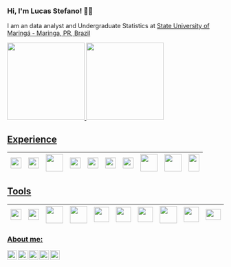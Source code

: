 ### Hi, I'm Lucas Stefano! 🙋‍♂️

I am an data analyst and Undergraduate Statistics at [State University of Maringá - Maringa, PR, Brazil](https://www.des.uem.br/)

<div>
  <a href="https://github.com/lucassxs">
  <img height="180em" src="https://github-readme-stats.vercel.app/api?username=lucassxs&show_icons=true&theme=dark&include_all_commits=true&count_private=true"/>
  <!--Linguagens-->
  <img height="180em" src="https://github-readme-stats.vercel.app/api/top-langs/?username=lucassxs&layout=compact&langs_count=16&theme=dark"/>
<div>

<p></p>

## Experience

| <img style="height:25px; width: 25px" src="https://cdn.jsdelivr.net/gh/devicons/devicon/icons/python/python-plain.svg" /> | <img style="height:25px; width: 25px" src="https://cdn.jsdelivr.net/gh/devicons/devicon/icons/r/r-original.svg" /> | <img style="height:40px; width: 40px" src="https://upload.wikimedia.org/wikipedia/commons/1/10/SAS_logo_horiz.svg" /> | <img style="height:25px; width: 25px" src="https://cdn.jsdelivr.net/gh/devicons/devicon/icons/javascript/javascript-plain.svg" /> | <img style="height:25px; width: 25px" src="https://cdn.jsdelivr.net/gh/devicons/devicon/icons/bash/bash-plain.svg" /> | <img style="height:25px; width: 25px" src="https://cdn.jsdelivr.net/gh/devicons/devicon/icons/html5/html5-plain.svg" />| <img style="height:25px; width: 25px" src="https://cdn.jsdelivr.net/gh/devicons/devicon/icons/css3/css3-plain.svg" /> | <img style="height:40px; width: 40px" src="https://cdn.jsdelivr.net/gh/devicons/devicon/icons/scala/scala-original-wordmark.svg" /> | <img style="height:40px; width: 40px" src="https://cdn.jsdelivr.net/gh/devicons/devicon/icons/mysql/mysql-plain-wordmark.svg" /> | <img style="height:40px; width: 25px" src="https://cdn.jsdelivr.net/gh/devicons/devicon/icons/postgresql/postgresql-plain-wordmark.svg" /> |
| :---: | :---: | :---: | :---: | :---: | :---: | :---: | :---: | :---: | :---: |

## Tools

| <img style="height:25px; width: 25px" src="https://cdn.jsdelivr.net/gh/devicons/devicon/icons/linux/linux-original.svg" /> | <img style="height:25px; width: 25px" src="https://cdn.jsdelivr.net/gh/devicons/devicon/icons/rstudio/rstudio-original.svg" /> | <img style="height:40px; width: 40px" src="https://cdn.jsdelivr.net/gh/devicons/devicon/icons/amazonwebservices/amazonwebservices-plain-wordmark.svg" /> | <img style="height:40px; width: 40px" src= "https://cdn.jsdelivr.net/gh/devicons/devicon/icons/docker/docker-original.svg"> | <img style="height:35px; width:35px" src= "https://cdn.jsdelivr.net/gh/devicons/devicon/icons/kubernetes/kubernetes-plain-wordmark.svg"> | <img style="height:35px; width:35px" src= "https://cdn.jsdelivr.net/gh/devicons/devicon/icons/git/git-original.svg"> | <img style="height:35px; width:35px" src= "https://cdn.jsdelivr.net/gh/devicons/devicon/icons/jupyter/jupyter-original-wordmark.svg"> | <img style="height:40px; width:40px" src="https://cdn.jsdelivr.net/gh/devicons/devicon/icons/pandas/pandas-original-wordmark.svg"> | <img style="height:35px; width:35px" src="https://upload.wikimedia.org/wikipedia/commons/d/de/AirflowLogo.png"> | <img style="height:25px; width:35px" src="https://upload.wikimedia.org/wikipedia/en/e/e6/Company_Logo_Qlik.png">
| :---: |  :---: | :---: | :---: | :---: | :---: | :---: |:---: | :---: | :---: | 

### About me:
  
  [<img align="left" width="22px" src="https://github.com/wowchemy/starter-hugo-academic/blob/master/assets/media/icon.png"/>](https://lucassxs.me/)
  [<img align="left" width="22px" src="https://logodownload.org/wp-content/uploads/2014/09/twitter-logo-1.png"/>](https://twitter.com/_lucasstxs)
  [<img align="left" width="22px" src="https://arquivo.unifesp.br/images/icon/icon_lattes.svg"/>](http://lattes.cnpq.br/9279354215426416)
  [<img align="left" width="22px" src="https://www.electrochem.org/wp-content/uploads/2017/11/ORCID-icon.png"/>](https://orcid.org/0000-0001-9573-7555)
  [<img align="left" width="22px" src="https://upload.wikimedia.org/wikipedia/commons/c/c9/Linkedin.svg"/>](https://www.linkedin.com/in/lucasstxs/)
